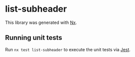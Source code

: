 # list-subheader

This library was generated with [Nx](https://nx.dev).

## Running unit tests

Run `nx test list-subheader` to execute the unit tests via [Jest](https://jestjs.io).
